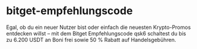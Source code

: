 # bitget-empfehlungscode
Egal, ob du ein neuer Nutzer bist oder einfach die neuesten Krypto-Promos entdecken willst – mit dem Bitget Empfehlungscode qsk6 schaltest du bis zu 6.200 USDT an Boni frei sowie 50 % Rabatt auf Handelsgebühren.
